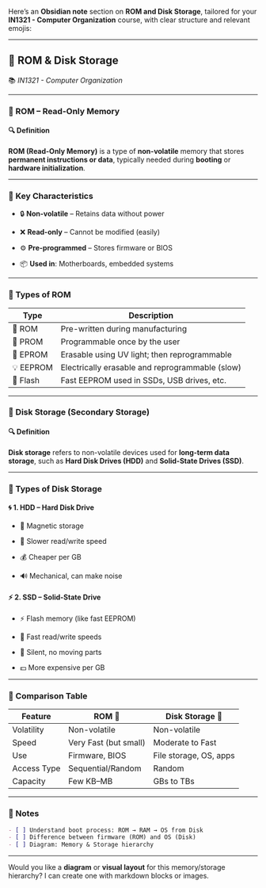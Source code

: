 Here’s an **Obsidian note** section on **ROM and Disk Storage**, tailored for your **IN1321 - Computer Organization** course, with clear structure and relevant emojis:

---

## 📕 ROM & Disk Storage

📚 _IN1321 - Computer Organization_

---

### 📕 ROM – Read-Only Memory

#### 🔍 Definition

**ROM (Read-Only Memory)** is a type of **non-volatile** memory that stores **permanent instructions or data**, typically needed during **booting** or **hardware initialization**.

---

### 🧠 Key Characteristics

- 🔒 **Non-volatile** – Retains data without power
    
- ❌ **Read-only** – Cannot be modified (easily)
    
- ⚙️ **Pre-programmed** – Stores firmware or BIOS
    
- 📦 **Used in**: Motherboards, embedded systems
    

---

### 🧩 Types of ROM

|Type|Description|
|---|---|
|🧾 ROM|Pre-written during manufacturing|
|📝 PROM|Programmable once by the user|
|🔁 EPROM|Erasable using UV light; then reprogrammable|
|💡 EEPROM|Electrically erasable and reprogrammable (slow)|
|🔌 Flash|Fast EEPROM used in SSDs, USB drives, etc.|

---

### 💽 Disk Storage (Secondary Storage)

#### 🔍 Definition

**Disk storage** refers to non-volatile devices used for **long-term data storage**, such as **Hard Disk Drives (HDD)** and **Solid-State Drives (SSD)**.

---

### 🧱 Types of Disk Storage

#### 🌀 1. **HDD – Hard Disk Drive**

- 🧲 Magnetic storage
    
- 🐢 Slower read/write speed
    
- 💰 Cheaper per GB
    
- 🔊 Mechanical, can make noise
    

#### ⚡ 2. **SSD – Solid-State Drive**

- ⚡ Flash memory (like fast EEPROM)
    
- 🚀 Fast read/write speeds
    
- 🧏 Silent, no moving parts
    
- 💵 More expensive per GB
    

---

### 🔁 Comparison Table

|Feature|ROM 📕|Disk Storage 💽|
|---|---|---|
|Volatility|Non-volatile|Non-volatile|
|Speed|Very Fast (but small)|Moderate to Fast|
|Use|Firmware, BIOS|File storage, OS, apps|
|Access Type|Sequential/Random|Random|
|Capacity|Few KB–MB|GBs to TBs|

---

### 📝 Notes

```markdown
- [ ] Understand boot process: ROM → RAM → OS from Disk
- [ ] Difference between firmware (ROM) and OS (Disk)
- [ ] Diagram: Memory & Storage hierarchy
```

---

Would you like a **diagram** or **visual layout** for this memory/storage hierarchy? I can create one with markdown blocks or images.